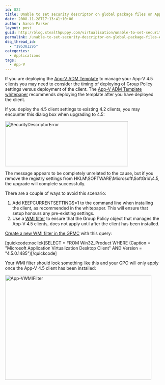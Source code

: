 ```yaml
---
id: 822
title: Unable to set security descriptor on global package files on App-V client upgrade
date: 2008-11-28T17:13:41+10:00
author: Aaron Parker
layout: post
guid: http://blog.stealthpuppy.com/virtualisation/unable-to-set-security-descriptor-on-global-package-files-on-app-v-client-upgrade
permalink: /unable-to-set-security-descriptor-on-global-package-files-on-app-v-client-upgrade/
dsq_thread_id:
  - "195381295"
categories:
  - Applications
tags:
  - App-V
---
```

If you are deploying the [App-V ADM Template](http://go.microsoft.com/fwlink/?LinkId=121835) to manage your App-V 4.5 clients you may need to consider the timing of deploying of Group Policy settings versus deployment of the client. The [App-V ADM Template whitepaper](http://download.microsoft.com/download/F/7/8/F784A197-73BE-48FF-83DA-4102C05A6D44/App-V_ADM_Template.docx) recommends deploying the template after you have deployed the client.

If you deploy the 4.5 client settings to existing 4.2 clients, you may encounter this dialog box when upgrading to 4.5:

<img style="display: inline" title="SecurityDescriptorError" src="{{site.baseurl}}/media/2008/11/securitydescriptorerror.png" border="0" alt="SecurityDescriptorError" width="400" height="146" /> 

The message appears to be completely unrelated to the cause, but if you remove the registry settings from HKLM\SOFTWARE\Microsoft\SoftGrid\4.5, the upgrade will complete successfully.

There are a couple of ways to avoid this scenario:

  1. Add KEEPCURRENTSETTINGS=1 to the command line when installing the client, as recommended in the whitepaper. This will ensure that setup honours any pre-existing settings.
  2. Use a [WMI filter](http://technet.microsoft.com/en-us/library/cc779036.aspx) to ensure that the Group Policy object that manages the App-V 4.5 clients, does not apply until after the client has been installed.

[Create a new WMI filter in the GPMC](http://technet.microsoft.com/en-us/library/cc780416.aspx) with this query:

[quickcode:noclick]SELECT * FROM Win32_Product WHERE (Caption = "Microsoft Application Virtualization Desktop Client" AND Version = "4.5.0.1485")[/quickcode]

Your WMI filter should look something like this and your GPO will only apply once the App-V 4.5 client has been installed:

<img style="display: inline" title="App-VWMIFilter" src="{{site.baseurl}}/media/2008/11/appvwmifilter.png" border="0" alt="App-VWMIFilter" width="476" height="340" />